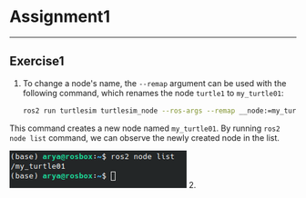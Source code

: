# Assignment1
----
## Exercise1

1. To change a node's name, the `--remap` argument can be used with the following command, which renames the node `turtle1` to `my_turtle01`:
   ```` bash
   ros2 run turtlesim turtlesim_node --ros-args --remap __node:=my_turtle01
   ````
This command creates a new node named `my_turtle01`. By running `ros2 node list` command, we can observe the newly created node in the list.

![](https://github.com/Arya-Ebrahimi/robotics-spring2023/blob/main/assets/assignments/assignment1/1.png)
2. 
